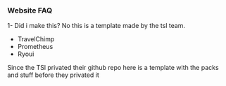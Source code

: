 

### Website FAQ

1- Did i make this?
No this is a template made by the tsl team.

- TravelChimp
- Prometheus
- Ryoui

Since the TSl privated their github repo here is a template with the packs and stuff before they privated it
